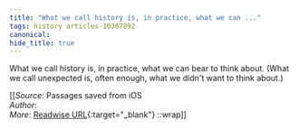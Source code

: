 ```yaml
---
title: "What we call history is, in practice, what we can ..."
tags: history articles-10367892
canonical: 
hide_title: true
---
```


What we call history is, in practice, what we can bear to think about. (What we call unexpected is, often enough, what we didn't want to think about.)


[[_Source_: Passages saved from iOS<br>
_Author_:  <br>
_More_: [Readwise URL](https://readwise.io/open/225832433){:target="_blank"}
::wrap]]